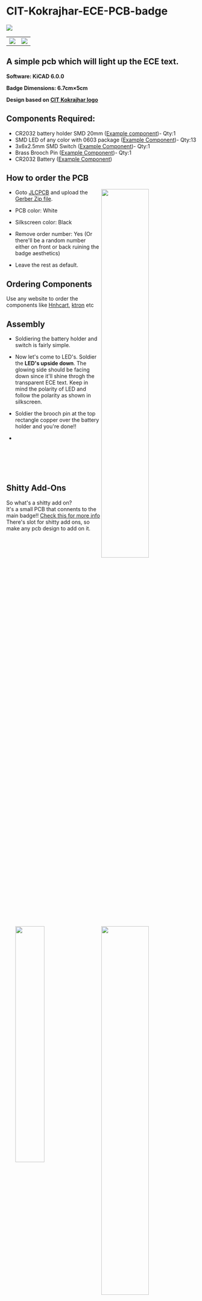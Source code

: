 # CIT-Kokrajhar-ECE-PCB-badge


<img src="https://user-images.githubusercontent.com/92359223/148976439-1faaaf41-f0f8-4bba-9997-aa5ff13d313f.png" />
<table>
 <tr>
   <td><img src="https://user-images.githubusercontent.com/92359223/148976933-d56bf222-e402-468b-9b26-b5c786a936c5.png" /> 
   <td><img src="https://user-images.githubusercontent.com/92359223/148977021-04ce9f69-5588-4690-a272-c40ea75885b5.png" />  
 </tr>
</table>



## A simple pcb which will light up the ECE text.

**Software: KiCAD 6.0.0**

**Badge Dimensions: 6.7cm×5cm**

**Design based on [CIT Kokrajhar logo](https://upload.wikimedia.org/wikipedia/en/e/ed/Central_Institute_of_Technology%2C_Kokrajhar_Logo.png)**

## Components Required:
* CR2032 battery holder SMD 20mm ([Example component](https://www.evelta.com/cr2032-battery-holder-cr2032-p28-24-1-smt/))- Qty:1
* SMD LED of any color with 0603 package ([Example Component](https://www.ktron.in/product/smd-blue-led-0603/))- Qty:13
* 3x6x2.5mm SMD Switch ([Example Component](https://www.ktron.in/product/3x6x2-5mm-tactile-switch-smd/))- Qty:1
* Brass Brooch Pin ([Example Component](https://www.beadsnfashion.com/product/brooch-pin-fittings-golden-0-75-inch))- Qty:1
* CR2032 Battery ([Example Component](https://www.hnhcart.com/products/cr2032-3v-225mah-lithium-coin-cell-battery))

## How to order the PCB
<img width="50%" align="right" src="https://user-images.githubusercontent.com/92359223/148727394-5c8c51e8-d49f-47e0-b701-ae8ff63a4642.png" />
<img width="50%" align="right" src="https://user-images.githubusercontent.com/92359223/148727548-9d3df49a-440e-4ebd-9d36-32241f344af9.png" />

* Goto [JLCPCB](https://jlcpcb.com/) and upload the [Gerber Zip file](https://github.com/H1mJT/CIT-Kokrajhar-ECE-PCB-badge/tree/main/Gerber).

* PCB color: White

* Silkscreen color: Black

* Remove order number: Yes 
(Or there'll be a random number either on front or back ruining the badge aesthetics)

* Leave the rest as default.

## Ordering Components

Use any website to order the components like [Hnhcart](https://www.hnhcart.com/), [ktron](https://www.ktron.in/) etc
## Assembly

* Soldiering the battery holder and switch is fairly simple.

* Now let's come to LED's. 
Soldier the **LED's upside down**. The glowing side should be facing down since it'll shine throgh the transparent ECE text. Keep in mind the polarity of LED and follow the polarity as shown in silkscreen.

* Soldier the brooch pin at the top rectangle copper over the battery holder and you're done!!
* <img width="40%" align="left" src="https://user-images.githubusercontent.com/92359223/148730978-5d4781d1-8f2f-48cf-aec4-1535873c4214.png" />   




<br/><br/><br/><br/>

## Shitty Add-Ons  
So what's a shitty add on?  
It's a small PCB that connents to the main badge!! [Check this for more info](https://youtu.be/bXg2j4ttgis)  
There's slot for shitty add ons, so make any pcb design to add on it.  
<img width="50%" align="left" src="https://user-images.githubusercontent.com/92359223/148979711-a07de11d-3e17-4e48-b7cf-44010a475caf.png" />



